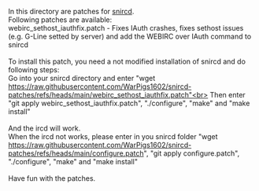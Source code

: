 In this directory are patches for [snircd](https://github.com/quakenet/snircd).<br>
Following patches are available:<br>
webirc_sethost_iauthfix.patch - Fixes IAuth crashes, fixes sethost issues (e.g. G-Line setted by server) and add the WEBIRC over IAuth command to snircd<br>
<br>
To install this patch, you need a not modified installation of snircd and do following steps:<br>
Go into your snircd directory and enter "wget https://raw.githubusercontent.com/WarPigs1602/snircd-patches/refs/heads/main/webirc_sethost_iauthfix.patch"<br>
Then enter "git apply webirc_sethost_iauthfix.patch", "./configure", "make" and "make install"<br>
<br>
And the ircd will work.<br>
When the ircd not works, please enter in you snircd folder "wget https://raw.githubusercontent.com/WarPigs1602/snircd-patches/refs/heads/main/configure.patch", "git apply configure.patch", "./configure", "make" and "make install"<br>
<br>
Have fun with the patches.<br>


